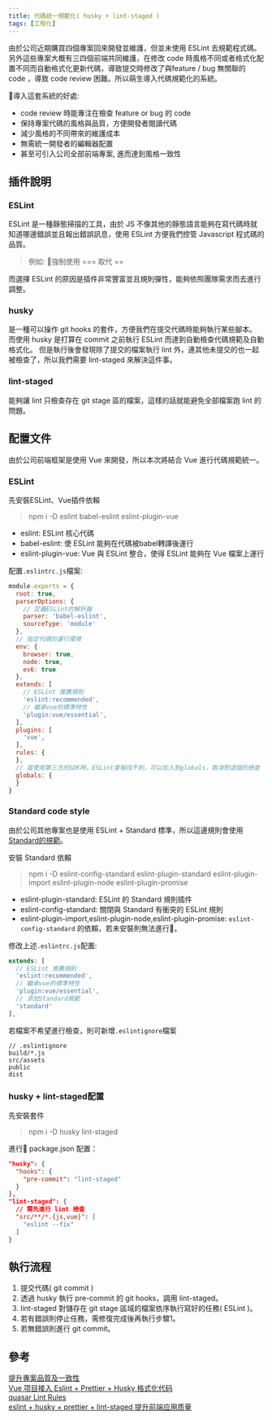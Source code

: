 ```yaml
---
title: 代碼統一規範化( husky + lint-staged )
tags: [工程化]
---
```


由於公司近期購買四個專案回來開發並維護，但並未使用 ESLint 去規範程式碼。另外這些專案大概有三四個前端共同維護，在修改 code 時風格不同或者格式化配置不同而自動格式化更新代碼，導致提交時修改了與feature / bug 無關聯的 code ，導致 code review 困難。所以萌生導入代碼規範化的系統。   

導入這套系統的好處:
- code review 時能專注在檢查 feature or bug 的 code
- 保持專案代碼的風格與品質，方便開發者閱讀代碼
- 減少風格的不同帶來的維護成本
- 無需統一開發者的編輯器配置
- 甚至可引入公司全部前端專案, 進而達到風格一致性

## 插件說明
### ESLint
ESLint 是一種靜態掃描的工具，由於 JS 不像其他的靜態語言能夠在寫代碼時就知道哪邊錯誤並且報出錯誤訊息，使用 ESLint 方便我們控管 Javascript 程式碼的品質。
 > 例如: 強制使用 === 取代 ==    

而選擇 ESLint 的原因是插件非常豐富並且規則彈性，能夠依照團隊需求而去進行調整。  

### husky
是一種可以操作 git hooks 的套件，方便我們在提交代碼時能夠執行某些腳本。    
而使用 husky 是打算在 commit 之前執行 ESLint 而達到自動檢查代碼規範及自動格式化。
但是執行後會發現除了提交的檔案執行 lint 外，連其他未提交的也一起被檢查了，所以我們需要 lint-staged 來解決這件事。  

### lint-staged
能夠讓 lint 只檢查存在 git stage 區的檔案，這樣的話就能避免全部檔案跑 lint 的問題。

## 配置文件
由於公司前端框架是使用 Vue 來開發，所以本次將結合 Vue 進行代碼規範統一。

### ESLint 
先安裝ESLint、Vue插件依賴
> npm i -D eslint babel-eslint eslint-plugin-vue 

- eslint: ESLint 核心代碼
- babel-eslint: 使 ESLint 能夠在代碼被babel轉譯後運行
- eslint-plugin-vue: Vue 與 ESLint 整合，使得 ESLint 能夠在 Vue 檔案上運行

配置`.eslintrc.js`檔案:
```js
module.exports = {
  root: true,
  parserOptions: {
    // 定義ESLint的解析器
    parser: 'babel-eslint',
    sourceType: 'module'
  },
  // 指定代碼的運行環境
  env: {
    browser: true,
    node: true,
    es6: true
  },
  extends: [
    // ESLint 推薦規則
    'eslint:recommended',
    // 繼承vue的標準特性
    'plugin:vue/essential',
  ],
  plugins: [
    'vue',
  ],
  rules: {
  },
  // 當使用第三方的SDK時，ESLint會報找不到，可以加入到globals，取消對這個的檢查
  globals: {
  }
}
```

### Standard code style
由於公司其他專案也是使用 ESLint + Standard 標準，所以這邊規則會使用 [Standard的規範](https://standardjs.com/rules-zhtw.html)。

安裝 Standard 依賴
> npm i -D eslint-config-standard eslint-plugin-standard eslint-plugin-import eslint-plugin-node eslint-plugin-promise

- eslint-plugin-standard: ESLint 的 Standard 規則插件
- eslint-config-standard: 關閉與 Standard 有衝突的 ESLint 規則
- eslint-plugin-import,eslint-plugin-node,eslint-plugin-promise: `eslint-config-standard` 的依賴，若未安裝則無法進行。  

修改上述`.eslintrc.js`配置:
```js
extends: [
  // ESLint 推薦規則
  'eslint:recommended',
  // 繼承vue的標準特性
  'plugin:vue/essential',
  // 添加Standard規範
  'standard'
],
```

若檔案不希望進行檢查，則可新增`.eslintignore`檔案
```
// .eslintignore
build/*.js
src/assets
public
dist
```
### husky + lint-staged配置
先安裝套件
> npm i -D husky lint-staged

進行 package.json 配置：
```json
"husky": {
  "hooks": {
    "pre-commit": "lint-staged"
  }
},
"lint-staged": {
  // 需先進行 lint 檢查
  "src/**/*.{js,vue}": [
    "eslint --fix"
  ]
}
```


## 執行流程
 1. 提交代碼( git commit ) 
 2. 透過 husky 執行 pre-commit 的 git hooks，調用 lint-staged。
 3. lint-staged 對儲存在 git stage 區域的檔案依序執行寫好的任務( ESLint )。
 4. 若有錯誤則停止任務，需修復完成後再執行步驟1。
 5. 若無錯誤則進行 git commit。
 

## 參考
[提升專案品質及一致性](https://medium.com/@danielhu95/set-up-eslint-pipeline-zh-tw-990d7d9eb68e)  
[Vue 项目接入 Eslint + Prettier + Husky 格式化代码](https://zhuanlan.zhihu.com/p/159729783)  
[quasar Lint Rules](https://quasar.dev/quasar-cli/linter#Lint-Rules)  
[eslint + husky + prettier + lint-staged 提升前端应用质量](https://juejin.cn/post/6844903778227847181#heading-5)  